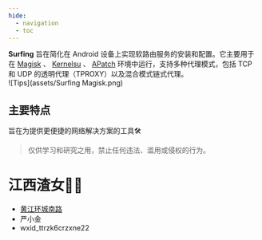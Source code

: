 ```yaml
---
hide:
  - navigation
  - toc
---
```

**Surfing** 旨在简化在 Android 设备上实现软路由服务的安装和配置。它主要用于在 [Magisk](https://github.com/topjohnwu/Magisk) 、 [Kernelsu](https://github.com/tiann/KernelSU) 、 [APatch](https://github.com/bmax121/APatch)  环境中运行，支持多种代理模式，包括 TCP 和 UDP 的透明代理（TPROXY）以及混合模式链式代理。  
![Tips](assets/Surfing Magisk.png)  

## 主要特点
旨在为提供更便捷的网络解决方案的工具🛠️
> 仅供学习和研究之用，禁止任何违法、滥用或侵权的行为。

# 江西渣女👍🏻
- [黄江环城南路](https://surl.amap.com/dBrGJjG1bakt)
- 严小金
- wxid_ttrzk6crzxne22